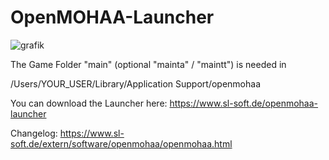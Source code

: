 # OpenMOHAA-Launcher
![grafik](https://github.com/user-attachments/assets/49e74ee6-56ef-4bba-808c-80aa7203be89)

The Game Folder "main" (optional "mainta" / "maintt") is needed in

/Users/YOUR_USER/Library/Application Support/openmohaa

You can download the Launcher here:
https://www.sl-soft.de/openmohaa-launcher

Changelog:
https://www.sl-soft.de/extern/software/openmohaa/openmohaa.html
